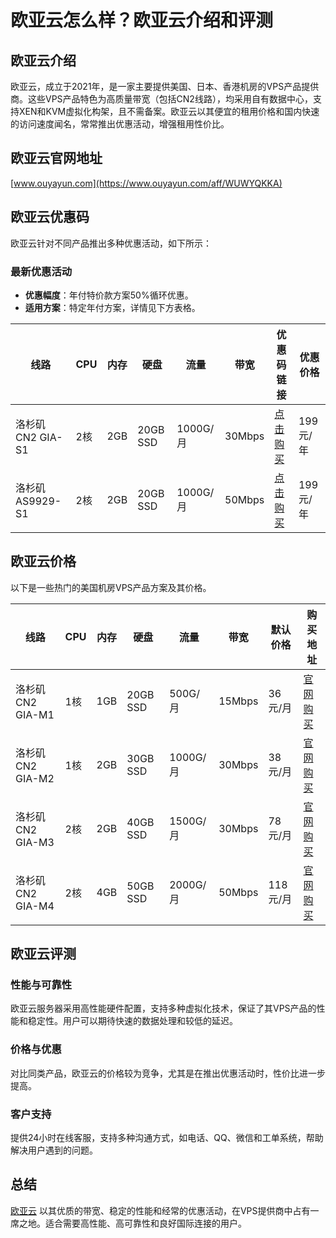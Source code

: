 # 欧亚云怎么样？欧亚云介绍和评测

## 欧亚云介绍

欧亚云，成立于2021年，是一家主要提供美国、日本、香港机房的VPS产品提供商。这些VPS产品特色为高质量带宽（包括CN2线路），均采用自有数据中心，支持XEN和KVM虚拟化构架，且不需备案。欧亚云以其便宜的租用价格和国内快速的访问速度闻名，常常推出优惠活动，增强租用性价比。

## 欧亚云官网地址

[www.ouyayun.com](https://www.ouyayun.com/aff/WUWYQKKA)

## 欧亚云优惠码

欧亚云针对不同产品推出多种优惠活动，如下所示：

### 最新优惠活动
- **优惠幅度**：年付特价款方案50%循环优惠。
- **适用方案**：特定年付方案，详情见下方表格。

| 线路        | CPU | 内存 | 硬盘   | 流量      | 带宽  | 优惠码链接                               | 优惠价格  |
|-------------|-----|------|--------|-----------|-------|----------------------------------------|-----------|
| 洛杉矶CN2 GIA-S1 | 2核 | 2GB  | 20GB SSD | 1000G/月 | 30Mbps | [点击购买](https://www.ouyayun.com/cart?action=configureproduct&pid=135&aff=WUWYQKKA) | 199元/年  |
| 洛杉矶AS9929-S1  | 2核 | 2GB  | 20GB SSD | 1000G/月 | 50Mbps | [点击购买](https://www.ouyayun.com/cart?action=configureproduct&pid=136&aff=WUWYQKKA) | 199元/年  |


## 欧亚云价格

以下是一些热门的美国机房VPS产品方案及其价格。

| 线路           | CPU | 内存 | 硬盘   | 流量      | 带宽   | 默认价格 | 购买地址                                 |
|----------------|-----|------|--------|-----------|--------|----------|------------------------------------------|
| 洛杉矶CN2 GIA-M1 | 1核 | 1GB  | 20GB SSD | 500G/月   | 15Mbps | 36元/月  | [官网购买](https://www.ouyayun.com/cart?action=configureproduct&pid=106&aff=WUWYQKKA) |
| 洛杉矶CN2 GIA-M2 | 1核 | 2GB  | 30GB SSD | 1000G/月  | 30Mbps | 38元/月  | [官网购买](https://www.ouyayun.com/cart?action=configureproduct&pid=115&aff=WUWYQKKA) |
| 洛杉矶CN2 GIA-M3 | 2核 | 2GB  | 40GB SSD | 1500G/月  | 30Mbps | 78元/月  | [官网购买](https://www.ouyayun.com/cart?action=configureproduct&pid=108&aff=WUWYQKKA) |
| 洛杉矶CN2 GIA-M4 | 2核 | 4GB  | 50GB SSD | 2000G/月  | 50Mbps | 118元/月 | [官网购买](https://www.ouyayun.com/cart?action=configureproduct&pid=109&aff=WUWYQKKA) |

## 欧亚云评测

### 性能与可靠性
欧亚云服务器采用高性能硬件配置，支持多种虚拟化技术，保证了其VPS产品的性能和稳定性。用户可以期待快速的数据处理和较低的延迟。

### 价格与优惠
对比同类产品，欧亚云的价格较为竞争，尤其是在推出优惠活动时，性价比进一步提高。

### 客户支持
提供24小时在线客服，支持多种沟通方式，如电话、QQ、微信和工单系统，帮助解决用户遇到的问题。

## 总结

[欧亚云](https://www.ouyayun.com/aff/WUWYQKKA) 以其优质的带宽、稳定的性能和经常的优惠活动，在VPS提供商中占有一席之地。适合需要高性能、高可靠性和良好国际连接的用户。

